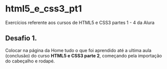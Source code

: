 # html5_e_css3_pt1
Exercícios referente aos cursos de HTML5 e CSS3 partes 1 - 4 da Alura

## Desafio 1.

Colocar na página da Home tudo o que foi aprendido até a ultima aula (conclusão) do curso
**HTML5 e CSS3 parte 2**, começando pela importação do cabeçalho e rodapé.